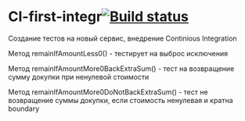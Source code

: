 # CI-first-integr[![Build status](https://ci.appveyor.com/api/projects/status/28swhc1ojqldxrt9?svg=true)](https://ci.appveyor.com/project/Tanya1396/ci-first-integr)

Создание тестов на новый сервис, внедрение Continious Integration

Метод remainIfAmountLess0() - тестирует на выброс исключения

Метод remainIfAmountMore0BackExtraSum() - тест на возвращение сумму докупки при ненулевой стоимости

Метод remainIfAmountMore0DoNotBackExtraSum() - тест не возвращение суммы докупки, если стоимость ненулевая и кратна boundary
